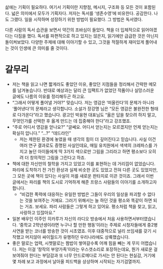 삶에는 기획이 필요하다. 여기서 기획이란 지향점, 메시지, 구조화 등 모든 것이 포함된다. 넓은 의미에서 모두가 기획자다. 저자는 독서를 ‘생존수영’에 비유한다. 공감한다. 나도 그랬다. 일을 시작하며 성장하기 위한 방법이 필요했다. 그 방법은 독서였다.

다른 사람의 독서 습관을 보면서 약간의 조바심이 들었다. 책을 더 입체적으로 읽어야겠다는 다짐을 했다. 독서를 파편적으로 하고 있지는 않은지, 읽기에만 급급한 것은 아닌지 돌이켜보았다. 다양한 주제에 대해 이야기할 수 있고, 그것을 적절하게 재미있게 풀어내는 것이 인생에 큰 의미를 줄 것이다.

# 갈무리

* 저는 책을 읽고 나면 짧게라도 좋았던 이유, 좋았던 지점들을 정리해서 간략한 메모를 남겨놓습니다. 반대로 예상과는 달리 큰 임팩트가 없었던 작품이나 실망스러운 글에도 나름의 이유를 정리해두곤 하고요.
* “그래서 어떻게 풀어낼 거야?” 맞습니다. 저는 영감은 ‘떠올린다’의 문제가 아니라 ‘풀어낸다’의 문제라고 생각합니다. 소설가 장강명 님은 “모든 영감은 불완전한 형태로 다가온다”라고 했습니다. 광고인 박웅현 대표님도 “옳은 답을 찾으려 하지 말고, 무엇인가를 선택한 후 옳게 만드는 데 집중해야 한다”라고 강조했죠.
* “주로 어디서 영감을 얻나요?” “글쎄요. 어디서 얻는지는 모르겠지만 언제 얻는지는 확실히 압니다.” “…?” “데드라인”
    * 저는 제한된 환경에 놓였을 때 생각의 힘이 더 깊어진다고 믿습니다. 사실 이건 여러 연구 결과로도 증명된 사실인데요, 매일 유치원에서 색색의 크레파스를 가지고 놀던 아이들에게 딱 3가지 색으로만 그림을 그리라고 하면 평소보다 오히려 더 창의적인 그림을 그린다고 하죠.
* 책에 대한 자신만의 철학을 가지고 있었고 이를 표현하는 데 거리낌이 없었습니다. 파리에 도착하기 전 가진 환상과 실제 비슷한 곳도 있었고 전혀 다른 곳도 있었지만, 그 모든 곳에 책이 있다는 사실이 저를 새로운 판타지로 이끈 것이죠. 그래서 이번 글에서는 파리를 책의 도시로 기억하게 해준 프랑스 사람들의 이야기를 소개하고자 합니다.
    * “비겁한 폭력에 대응하는 유일한 방법은 그들이 우리의 일상을 파괴할 수 없다는 것을 보여주는 거예요. 그러기 위해서는 늘 하던 것을 평소와 똑같이 하면 되는 거죠. 보세요. 파리 사람들은 그렇게 하고 있어요. 평소처럼 책을 찾고, 읽고, 사랑하고 있잖아요.”
* 일본 배우인 이주인 히카루가 자신의 라디오 방송에서 처음 사용하면서부터였습니다. ‘중학교 2학년생이라면 누구나 할 만한 행동’이라는 주제로 시청자들에게 중2병 사연을 받는 코너를 방송한 것이 시초였죠. 이후 대중적으로 널리 쓰임새를 갖기 시작했고 머지않아 싸이월드가 유행하던 우리나라에도 상륙했습니다.
* 좋은 말로는 업력, 시쳇말로는 짬밥이 쌓여갈수록 어깨 힘을 빼는 게 무지 어렵습니다. 저는 이걸 ‘창작의 부양가족’이라는 우스갯소리로 포장하는데요, 뭔가 새로운 걸 보여줘야 한다는 부담감과 또 너무 안드로메다로 가서는 안 된다는 현실감, 거기에 몇 차례 보고 과정에서 날아올 피드백을 상상하며 시작되는 자기검열까지.